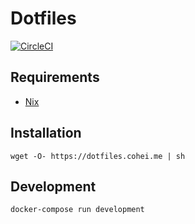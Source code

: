 # Dotfiles

[![CircleCI](https://circleci.com/gh/cohei/dotfiles.svg?style=svg)](https://circleci.com/gh/cohei/dotfiles)

## Requirements

- [Nix](https://nixos.org)

## Installation

```shell
wget -O- https://dotfiles.cohei.me | sh
```

## Development

``` shell
docker-compose run development
```
